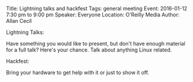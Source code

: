 Title: Lightning talks and hackfest
Tags: general meeting
Event: 2016-01-12 7:30 pm to 9:00 pm
Speaker: Everyone
Location: O'Reilly Media
Author: Allan Cecil

Lightning Talks:

Have something you would like to present, but don't have enough material
for a full talk?  Here's your chance.  Talk about anything Linux related.  

Hackfest:

Bring your hardware to get help with it or just to show it off.
